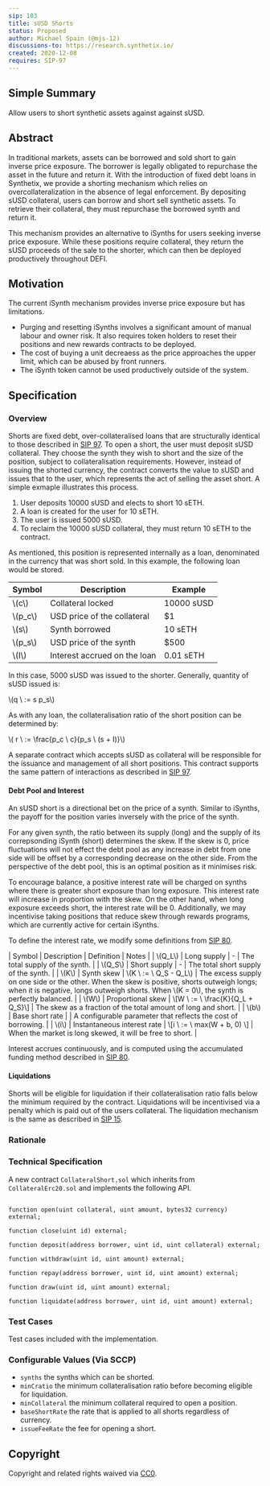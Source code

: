 ```yaml
---
sip: 103
title: sUSD Shorts
status: Proposed
author: Michael Spain (@mjs-12)
discussions-to: https://research.synthetix.io/
created: 2020-12-08
requires: SIP-97
---
```


## Simple Summary

<!--"If you can't explain it simply, you don't understand it well enough." Simply describe the outcome the proposed changes intends to achieve. This should be non-technical and accessible to a casual community member.-->

Allow users to short synthetic assets against against sUSD.

## Abstract

<!--A short (~200 word) description of the proposed change, the abstract should clearly describe the proposed change. This is what *will* be done if the SIP is implemented, not *why* it should be done or *how* it will be done. If the SIP proposes deploying a new contract, write, "we propose to deploy a new contract that will do x".-->

In traditional markets, assets can be borrowed and sold short to gain inverse price exposure. The borrower is legally obligated to repurchase the asset in the future and return it. With the introduction of fixed debt loans in Synthetix, we provide a shorting mechanism which relies on overcollateralization in the absence of legal enforcement. By depositing sUSD collateral, users can borrow and short sell synthetic assets. To retrieve their collateral, they must repurchase the borrowed synth and return it.

This mechanism provides an alternative to iSynths for users seeking inverse price exposure. While these positions require collateral, they return the sUSD proceeds of the sale to the shorter, which can then be deployed productively throughout DEFI.

## Motivation

<!--This is the problem statement. This is the *why* of the SIP. It should clearly explain *why* the current state of the protocol is inadequate.  It is critical that you explain *why* the change is needed, if the SIP proposes changing how something is calculated, you must address *why* the current calculation is inaccurate or wrong. This is not the place to describe how the SIP will address the issue!-->

The current iSynth mechanism provides inverse price exposure but has limitations.

- Purging and resetting iSynths involves a significant amount of manual labour and owner risk. It also requires token holders to reset their positions and new rewards contracts to be deployed.
- The cost of buying a unit decreaess as the price approaches the upper limit, which can be abused by front runners. 
- The iSynth token cannot be used productively outside of the system.

## Specification
<!--The specification should describe the syntax and semantics of any new feature, there are five sections
1. Overview
2. Rationale
3. Technical Specification
4. Test Cases
5. Configurable Values
-->

### Overview

Shorts are fixed debt, over-collateralised loans that are structurally identical to those described in [SIP 97](https://sips.synthetix.io/sips/sip-97). To open a short, the user must deposit sUSD collateral. They choose the synth they wish to short and the size of the position, subject to collateralisation requirements. However, instead of issuing the shorted currency, the contract converts the value to sUSD and issues that to the user, which represents the act of selling the asset short. A simple exmaple illustrates this process.

1. User deposits 10000 sUSD and elects to short 10 sETH.
2. A loan is created for the user for 10 sETH.
3. The user is issued 5000 sUSD.
4. To reclaim the 10000 sUSD collateral, they must return 10 sETH to the contract.

As mentioned, this position is represented internally as a loan, denominated in the currency that was short sold. In this example, the following loan would be stored.

| Symbol | Description | Example |
| ------ | ----------- | ----- |
| \\(c\\) | Collateral locked | 10000 sUSD |
| \\(p_c\\) | USD price of the collateral | $1 |
| \\(s\\) | Synth borrowed | 10 sETH |
| \\(p_s\\) | USD price of the synth | $500 |
| \\(I\\) | Interest accrued on the loan | 0.01 sETH |

In this case, 5000 sUSD was issued to the shorter. Generally, quantity of sUSD issued is:

\\(q \ := s p_s\\)

As with any loan, the collateralisation ratio of the short position can be determined by:

\\( r \ := \frac{p_c \ c}{p_s \ (s + I)}\\)

A separate contract which accepts sUSD as collateral will be responsible for the issuance and management of all short positions. This contract supports the same pattern of interactions as described in [SIP 97](https://sips.synthetix.io/sips/sip-97).

#### Debt Pool and Interest

An sUSD short is a directional bet on the price of a synth. Similar to iSynths, the payoff for the position varies inversely with the price of the synth.

For any given synth, the ratio between its supply (long) and the supply of its correpsonding iSynth (short) determines the skew. If the skew is 0, price fluctuations will not effect the debt pool as any increase in debt from one side will be offset by a corresponding decrease on the other side. From the perspective of the debt pool, this is an optimal position as it minimises risk.

To encourage balance, a positive interest rate will be charged on synths where there is greater short exposure than long exposure. This interest rate will increase in proportion with the skew. On the other hand, when long exposure exceeds short, the interest rate will be 0. Additionally, we may incentivise taking positions that reduce skew through rewards programs, which are currently active for certain iSynths.

To define the interest rate, we modify some definitions from [SIP 80](https://sips.synthetix.io/sips/sip-80).

| Symbol | Description | Definition | Notes |
| \\(Q_L\\) | Long supply | - | The total supply of the synth. |
| \\(Q_S\\) | Short supply | - | The total short supply of the synth. |
| \\(K\\) | Synth skew | \\(K \ := \ Q_S - Q_L\\) | The excess supply on one side or the other. When the skew is positive, shorts outweigh longs; when it is negative, longs outweigh shorts. When \\(K = 0\\), the synth is perfectly balanced. |
| \\(W\\) | Proportional skew | \\[W \ := \ \frac{K}{Q_L + Q_S}\\] | The skew as a fraction of the total amount of long and short. |
| \\(b\\)  | Base short rate |  | A configurable parameter that reflects the cost of borrowing. |
| \\(i\\) | Instantaneous interest rate | \\[i \ := \ max(W + b, 0) \\]  | When the market is long skewed, it will be free to short. |

Interest accrues continuously, and is computed using the accumulated funding method described in [SIP 80](https://sips.synthetix.io/sips/sip-80).

#### Liquidations

Shorts will be eligible for liquidation if their collateralisation ratio falls below the minimum required by the contract. Liquidations will be incentivised via a penalty which is paid out of the users collateral. The liquidation mechanism is the same as described in [SIP 15](https://sips.synthetix.io/sips/sip-15).

### Rationale
<!--The rationale fleshes out the specification by describing what motivated the design and why particular design decisions were made. It should describe alternate designs that were considered and related work, e.g. how the feature is supported in other languages. The rationale may also provide evidence of consensus within the community, and should discuss important objections or concerns raised during discussion.-->


### Technical Specification
<!--The technical specification should outline the public API of the changes proposed. That is, changes to any of the interfaces Synthetix currently exposes or the creations of new ones.-->

A new contract `CollateralShort.sol` which inherits from `CollateralErc20.sol` and implements the following API.

```solidity

function open(uint collateral, uint amount, bytes32 currency) external;

function close(uint id) external;

function deposit(address borrower, uint id, uint collateral) external;

function withdraw(uint id, uint amount) external;

function repay(address borrower, uint id, uint amount) external;

function draw(uint id, uint amount) external;

function liquidate(address borrower, uint id, uint amount) external;

```

### Test Cases
Test cases included with the implementation.

### Configurable Values (Via SCCP)

- `synths` the synths which can be shorted.
- `minCratio` the minimum collateralisation ratio before becoming eligible for liquidation.
- `minCollateral` the minimum collateral required to open a position.
- `baseShortRate` the rate that is applied to all shorts regardless of currency.
- `issueFeeRate` the fee for opening a short.

## Copyright
Copyright and related rights waived via [CC0](https://creativecommons.org/publicdomain/zero/1.0/).
